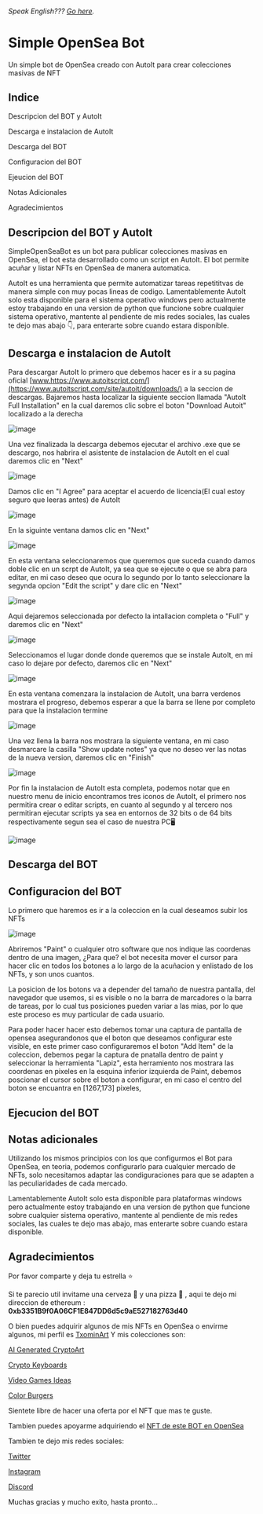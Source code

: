 ###### Speak English??? [Go here](README.md).
# Simple OpenSea Bot
Un simple bot de OpenSea creado con AutoIt para crear colecciones masivas de NFT

## Indice
  Descripcion del BOT y AutoIt
  
  Descarga e instalacion de AutoIt
  
  Descarga del BOT
  
  Configuracion del BOT
  
  Ejeucion del BOT
  
  Notas Adicionales
  
  Agradecimientos

## Descripcion del BOT y AutoIt
SimpleOpenSeaBot es un bot para publicar colecciones masivas en OpenSea, el bot esta desarrollado como un script en AutoIt. El bot permite acuñar y listar NFTs en OpenSea de manera automatica.

AutoIt es una herramienta que permite automatizar tareas repetititvas de manera simple con muy pocas lineas de codigo. Lamentablemente AutoIt solo esta disponible para el sistema operativo windows pero actualmente estoy trabajando en una version de python que funcione sobre cualquier sistema operativo, mantente al pendiente de mis redes sociales, las cuales te dejo mas abajo 👇, para enterarte sobre cuando estara disponible.

## Descarga e instalacion de AutoIt
Para descargar AutoIt lo primero que debemos hacer es ir a su pagina oficial [www.https://www.autoitscript.com/](https://www.autoitscript.com/site/autoit/downloads/) a la seccion de descargas. Bajaremos hasta localizar la siguiente seccion llamada "AutoIt Full Installation" en la cual daremos clic sobre el boton "Download Autoit" localizado a la derecha

![image](https://user-images.githubusercontent.com/91817247/135742752-2a2e4241-013e-4b1e-abe6-af3fe49f7c49.png)

Una vez finalizada la descarga debemos ejecutar el archivo .exe que se descargo, nos habrira el asistente de instalacion de AutoIt en el cual daremos clic en "Next"

![image](https://user-images.githubusercontent.com/91817247/135743080-2ae56d4c-b105-450b-827e-0146c3cfa1c7.png)

Damos clic en "I Agree" para aceptar el acuerdo de licencia(El cual estoy seguro que leeras antes) de AutoIt

![image](https://user-images.githubusercontent.com/91817247/135743161-4c856086-e1aa-4bf7-94e9-039cafecea01.png)

En la siguinte ventana damos clic en "Next"

![image](https://user-images.githubusercontent.com/91817247/135757617-8ac6245e-270b-43e9-be24-770370c74ca4.png)

En esta ventana seleccionaremos que queremos que suceda cuando damos doble clic en un scrpt de AutoIt, ya sea que se ejecute o que se abra para editar, en mi caso deseo que ocura lo segundo por lo tanto seleccionare la segynda opcion "Edit the script" y dare clic en "Next"

![image](https://user-images.githubusercontent.com/91817247/135757682-fc4384c5-c5cd-4993-95e0-b9e48e8c52d8.png)

Aqui dejaremos seleccionada por defecto la intallacion completa o "Full" y daremos clic en "Next"

![image](https://user-images.githubusercontent.com/91817247/135757719-22b3be06-ea35-4a39-a25a-62aaef1c9711.png)

Seleccionamos el lugar donde donde queremos que se instale AutoIt, en mi caso lo dejare por defecto, daremos clic en "Next"

![image](https://user-images.githubusercontent.com/91817247/135757738-cc5e0459-eea3-4dfc-b212-69ff8f486f0f.png)

En esta ventana comenzara la instalacion de AutoIt, una barra verdenos mostrara el progreso, debemos esperar a que la barra se llene por completo para que la instalacion termine

![image](https://user-images.githubusercontent.com/91817247/135757770-18550a37-857a-4243-82c5-9f44c1734ce2.png)

Una vez llena la barra nos mostrara la siguiente ventana, en mi caso desmarcare la casilla "Show update notes" ya que no deseo ver las notas de la nueva version, daremos clic en "Finish"

![image](https://user-images.githubusercontent.com/91817247/135757812-e8a48b6f-d32f-4bb1-91e1-b27d7ed8c64d.png)

Por fin la instalacion de AutoIt esta completa, podemos notar que en nuestro menu de inicio encontramos tres iconos de AutoIt, el primero nos permitira crear o editar scripts, en cuanto al segundo y al tercero nos permitiran ejecutar scripts ya sea en entornos de 32 bits o de 64 bits respectivamente segun sea el caso de nuestra PC🖥️

![image](https://user-images.githubusercontent.com/91817247/135759150-e7395dd8-33ad-42e6-a065-2f19ddc670e6.png)

## Descarga del BOT

## Configuracion del BOT
Lo primero que haremos es ir a la coleccion en la cual deseamos subir los NFTs

![image](https://user-images.githubusercontent.com/91817247/135760300-f50c5020-0eca-4c50-beca-db25111b0659.png)

Abriremos "Paint" o cualquier otro software que nos indique las coordenas dentro de una imagen, ¿Para que? el bot necesita mover el cursor para hacer clic en todos los botones a lo largo de la acuñacion y enlistado de los NFTs, y son unos cuantos.

La posicion de los botons va a depender del tamaño de nuestra pantalla, del navegador que usemos, si es visible o no la barra de marcadores o la barra de tareas, por lo cual tus posiciones pueden variar a las mias, por lo que este proceso es muy particular de cada usuario.

Para poder hacer hacer esto debemos tomar una captura de pantalla de opensea asegurandonos que el boton que deseamos configurar este visible, en este primer caso configuraremos el boton "Add Item" de la coleccion, debemos pegar la captura de pnatalla dentro de paint y seleccionar la herramienta "Lapiz", esta herramiento nos mostrara las coordenas en pixeles en la esquina inferior izquierda de Paint, debemos poscionar el cursor sobre el boton a configurar, en mi caso el centro del boton se encuantra en [1267,173] pixeles, 

## Ejecucion del BOT

## Notas adicionales
Utilizando los mismos principios con los que configurmos el Bot para OpenSea, en teoria, podemos configurarlo para cualquier mercado de NFTs, solo necesitamos adaptar las condiguraciones para que se adapten a las peculiaridades de cada mercado.

Lamentablemente AutoIt solo esta disponible para plataformas windows pero actualmente estoy trabajando en una version de python que funcione sobre cualquier sistema operativo, mantente al pendiente de mis redes sociales, las cuales te dejo mas abajo, mas enterarte sobre cuando estara disponible.

## Agradecimientos
Por favor comparte y deja tu estrella ⭐

Si te parecio util invitame una cerveza 🍺 y una pizza 🍕 , aqui te dejo mi direccion de ethereum : **0xb3351B9f0A06CF1E847DD6d5c9aE527182763d40**

O bien puedes adquirir algunos de mis NFTs en OpenSea o envirme algunos, mi perfil es [TxominArt](https://opensea.io/TxominArt) Y mis colecciones son:

[AI Generated CryptoArt](https://opensea.io/collection/ai-generated-cryptoart)

[Crypto Keyboards](https://opensea.io/collection/crypto-keyboards-nfts)

[Video Games Ideas](https://opensea.io/collection/vdipg)

[Color Burgers](https://opensea.io/collection/color-burgers)

Sientete libre de hacer una oferta por el NFT que mas te guste.

Tambien puedes apoyarme adquiriendo el [NFT de este BOT en OpenSea](https://opensea.io/assets/matic/0x2953399124f0cbb46d2cbacd8a89cf0599974963/81057833425676745311725378463755140867922759158574626972484691336700096413697)

Tambien te dejo mis redes sociales:

[Twitter](https://twitter.com/_TxominArt_)

[Instagram](https://www.instagram.com/_txominart_)

[Discord](https://discord.gg/rWCsbuMc)

Muchas gracias y mucho exito, hasta pronto...
